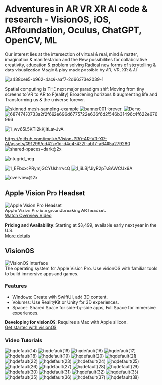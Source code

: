 # Adventures in AR VR XR AI code &amp; research - VisionOS, iOS, ARfoundation, Oculus, ChatGPT, OpenCV, ML

Our interest lies at the intersection of virtual & real, mind & matter, imagination & manifestation and the 
	New possibilities for collaborative creativity, education & problem solving
	Radical new forms of storytelling & data visualization
	Magic & play made possible by AR, VR, XR & AI

![a438ce65-b962-4ac6-aaf7-2d66373e2039-1](https://github.com/imclab/Vision-PRO-AR-VR-XR-AI/assets/391299/d83fe627-c9df-4040-bbbe-d8d705d223ba)

Spatial computing is THE next major paradigm shift
	Moving from tiny screens to VR to AR to R(eality) 
	Broadening horizons & augmenting life and 
	Transforming us & the universe forever.

![skinned-mesh-sampling-example](https://github.com/imclab/Vision-PRO-AR-VR-XR-AI/assets/391299/b3411303-ddd1-42e3-9f3f-4ddd6992c9ee)
![banner001](https://github.com/imclab/Vision-PRO-AR-VR-XR-AI/assets/391299/9e8ed196-333c-40e8-b922-2c52e7c7f189)
forever.
![Demo](https://github.com/imclab/Vision-PRO-AR-VR-XR-AI/assets/391299/e6ca3147-0f09-42db-bd5a-0b32abe61dd0)
![68747470733a2f2f692e696d6775722e636f6d2f546b31496c4f622e676966](https://github.com/imclab/Vision-PRO-AR-VR-XR-AI/assets/391299/04c44ed6-36f6-42a0-8f5b-bc7168f9c0c0)

![1_wv65L5KTi2kKjItLat-JvA](https://github.com/imclab/Vision-PRO-AR-VR-XR-AI/assets/391299/6ec3583f-4422-40a3-b105-a16013c8b985)

https://github.com/imclab/Vision-PRO-AR-VR-XR-AI/assets/391299/cd42ae1d-d4c4-432f-ab17-a6405a279280
![shared-spaces~dark@2x](https://github.com/imclab/Vision-PRO-AR-VR-XR-AI/assets/391299/4f06045b-4f77-4822-a801-901c9465cc0e)

![ntugrid_neg](https://github.com/imclab/Vision-PRO-AR-VR-XR-AI/assets/391299/726a7494-f581-4c50-af82-d2775a561fc1)

![1_EFbxxoPRymjGCYUshrrvcQ](https://github.com/imclab/Vision-PRO-AR-VR-XR-AI/assets/391299/8727b45b-6ce2-4c2f-8e96-51d7794c2fcc)
![1_iiLBjfJiyR2pTv8AWCUx9A](https://github.com/imclab/Vision-PRO-AR-VR-XR-AI/assets/391299/8e6cde41-1501-41ec-9c97-cbcf88e95377)

![overview@2x](https://github.com/imclab/Vision-PRO-AR-VR-XR-AI/assets/391299/bb494909-af7a-49a6-a98b-0bd8dcccb52b)




## Apple Vision Pro Headset
![Apple Vision Pro Headset](https://www.apple.com/apple-vision-pro/image.jpg)  
Apple Vision Pro is a groundbreaking AR headset.  
[Watch Overview Video](https://www.youtube.com/watch?v=OFvXuyITwBI)

**Pricing and Availability**: Starting at $3,499, available early next year in the U.S.  
[More details](https://www.apple.com/apple-vision-pro)

## VisionOS
![VisionOS Interface](https://www.apple.com/visionos/interface.jpg)  
The operating system for Apple Vision Pro. Use visionOS with familiar tools to build immersive apps and games.

### Features
- Windows: Create with SwiftUI, add 3D content.
- Volumes: Use RealityKit or Unity for 3D experiences.
- Spaces: Shared Space for side-by-side apps, Full Space for immersive experiences.

**Developing for visionOS**: Requires a Mac with Apple silicon.  
[Get started with visionOS](https://www.apple.com/visionos/get-started)

### Video Tutorials
![hqdefault(14)](https://github.com/imclab/Vision-PRO-AR-VR-XR-AI/assets/391299/db936a0f-7681-4fa5-8536-9ee34b131e25)
![hqdefault(15)](https://github.com/imclab/Vision-PRO-AR-VR-XR-AI/assets/391299/2afd435a-a282-4f4b-b1dd-29ff479e7a72)
![hqdefault(16)](https://github.com/imclab/Vision-PRO-AR-VR-XR-AI/assets/391299/45b4225b-5cd0-41f3-9600-c84d3ae424a8)
![hqdefault(17)](https://github.com/imclab/Vision-PRO-AR-VR-XR-AI/assets/391299/ecd75477-6cca-45b7-af85-83a1fdc3eedd)
![hqdefault(18)](https://github.com/imclab/Vision-PRO-AR-VR-XR-AI/assets/391299/3b65e1a5-7514-4cf8-a16e-5aba83e84af0)
![hqdefault(19)](https://github.com/imclab/Vision-PRO-AR-VR-XR-AI/assets/391299/7e5d0e6f-d3b0-462f-b3ca-9cf9a34ea54e)
![hqdefault(20)](https://github.com/imclab/Vision-PRO-AR-VR-XR-AI/assets/391299/e4e9ed9d-8a24-4868-963f-35f109cb124a)
![hqdefault(21)](https://github.com/imclab/Vision-PRO-AR-VR-XR-AI/assets/391299/d8281c1f-3ba2-4658-82ed-8f54fe7cd66d)
![hqdefault(22)](https://github.com/imclab/Vision-PRO-AR-VR-XR-AI/assets/391299/678ecbd2-5921-4ebf-ba1b-688331f12d64)
![hqdefault(23)](https://github.com/imclab/Vision-PRO-AR-VR-XR-AI/assets/391299/83b822f0-b269-41e0-bc17-e9c4103da904)
![hqdefault(24)](https://github.com/imclab/Vision-PRO-AR-VR-XR-AI/assets/391299/ec8943ce-0977-4697-8f1e-308b80da881c)
![hqdefault(25)](https://github.com/imclab/Vision-PRO-AR-VR-XR-AI/assets/391299/93ff558c-3182-4695-a111-25e2e59b9609)
![hqdefault(26)](https://github.com/imclab/Vision-PRO-AR-VR-XR-AI/assets/391299/ec3657c5-6a3c-44f6-97d0-9b25e6e4c905)
![hqdefault(27)](https://github.com/imclab/Vision-PRO-AR-VR-XR-AI/assets/391299/6c0c89a5-86a8-4de1-840b-82072d4cd43b)
![hqdefault(28)](https://github.com/imclab/Vision-PRO-AR-VR-XR-AI/assets/391299/b27c0fd3-da48-4cb3-a59c-72096453d509)
![hqdefault(29)](https://github.com/imclab/Vision-PRO-AR-VR-XR-AI/assets/391299/e075a98b-c0b1-4bb0-ae1b-362f59e60b89)
![hqdefault(30)](https://github.com/imclab/Vision-PRO-AR-VR-XR-AI/assets/391299/7e16a17e-316d-4dca-be85-dffcc3765819)
![hqdefault(31)](https://github.com/imclab/Vision-PRO-AR-VR-XR-AI/assets/391299/d9dce061-b849-4677-b19e-4b6f27b308d6)
![hqdefault(32)](https://github.com/imclab/Vision-PRO-AR-VR-XR-AI/assets/391299/910dbbdf-2df0-412e-b146-bd07d8a5b529)
![hqdefault(33)](https://github.com/imclab/Vision-PRO-AR-VR-XR-AI/assets/391299/64df50fa-a247-4dca-b65c-3ea89d8ef38f)
![hqdefault(35)](https://github.com/imclab/Vision-PRO-AR-VR-XR-AI/assets/391299/7d85e366-57f0-4bc9-9e6f-c5cae264fb33)
![hqdefault(36)](https://github.com/imclab/Vision-PRO-AR-VR-XR-AI/assets/391299/254895c6-ce37-454f-aa17-5752da52e27e)
![hqdefault(37)](https://github.com/imclab/Vision-PRO-AR-VR-XR-AI/assets/391299/a44dff83-67b8-47bf-942f-e5b181974af7)
![hqdefault(38)](https://github.com/imclab/Vision-PRO-AR-VR-XR-AI/assets/391299/f3680500-536e-4d0f-bd5b-4921b0d3e074)

